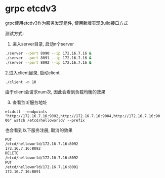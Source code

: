 # grpc etcdv3

grpc使用etcdv3作为服务发现组件, 使用新版实现Build接口方式

测试方式:

1. 进入server目录, 启动n个server

```bash
./server --port 8090 --ip 172.16.7.16 &
./server --port 8091 --ip 172.16.7.16 &
./server --port 8092 --ip 172.16.7.16 &
```

2.进入client目录, 启动client

`./client -n 10`

由于client会请求num次, 因此会看到负载均衡的效果

3. 查看监听服务地址

`etcdctl --endpoints "http://172.16.7.16:9002,http://172.16.7.16:9004,http://172.16.7.16:9006" watch /etcd/helloworld/ --prefix`

也会看到以下服务注册, 取消的效果

```bash
PUT
/etcd/helloworld/172.16.7.16:8092
172.16.7.16:8092
DELETE
/etcd/helloworld/172.16.7.16:8092
PUT
/etcd/helloworld/172.16.7.16:8091
172.16.7.16:8091
```